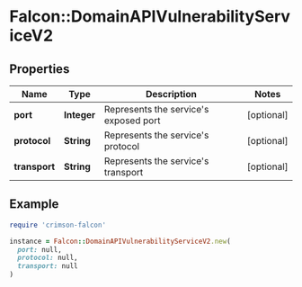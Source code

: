 # Falcon::DomainAPIVulnerabilityServiceV2

## Properties

| Name | Type | Description | Notes |
| ---- | ---- | ----------- | ----- |
| **port** | **Integer** | Represents the service&#39;s exposed port | [optional] |
| **protocol** | **String** | Represents the service&#39;s protocol | [optional] |
| **transport** | **String** | Represents the service&#39;s transport | [optional] |

## Example

```ruby
require 'crimson-falcon'

instance = Falcon::DomainAPIVulnerabilityServiceV2.new(
  port: null,
  protocol: null,
  transport: null
)
```

